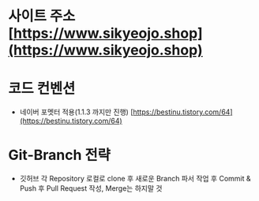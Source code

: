 # 사이트 주소 [https://www.sikyeojo.shop](https://www.sikyeojo.shop)

# 코드 컨벤션
- 네이버 포멧터 적용(1.1.3 까지만 진행)
[https://bestinu.tistory.com/64](https://bestinu.tistory.com/64)

# Git-Branch 전략
- 깃허브 각 Repository 로컬로 clone 후 새로운 Branch 파서 작업 후 Commit & Push 후 Pull Request 작성, Merge는 하지말 것
